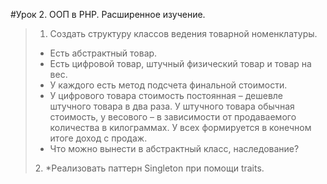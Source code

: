 #Урок 2. ООП в PHP. Расширенное изучение.
>1. Создать структуру классов ведения товарной номенклатуры.
><ul> 
><li>Есть абстрактный товар.
><li>Есть цифровой товар, штучный физический товар и товар на вес.
><li>У каждого есть метод подсчета финальной стоимости.
><li>У цифрового товара стоимость постоянная – дешевле штучного товара в два раза. У штучного товара обычная стоимость, у весового – в зависимости от продаваемого количества в килограммах. У всех формируется в конечном итоге доход с продаж.
><li>Что можно вынести в абстрактный класс, наследование?
></ul>
>2. *Реализовать паттерн Singleton при помощи traits.
